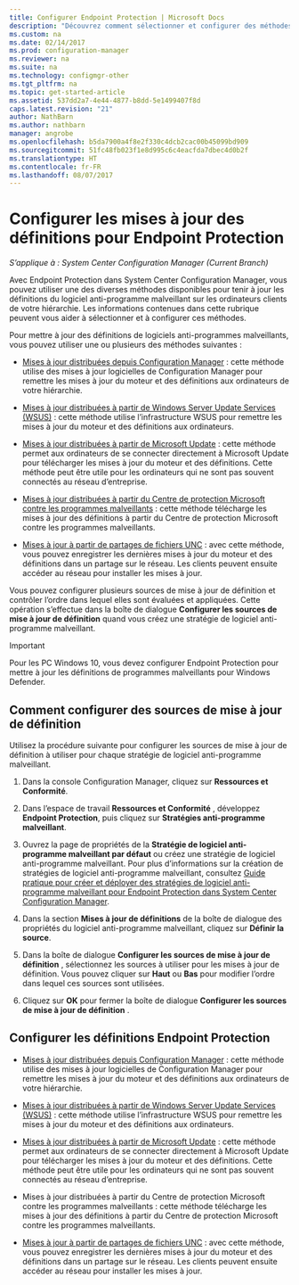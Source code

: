 ```yaml
---
title: Configurer Endpoint Protection | Microsoft Docs
description: "Découvrez comment sélectionner et configurer des méthodes avec Endpoint Protection dans System Center Configuration Manager pour tenir à jour les définitions du logiciel anti-programme malveillant sur les ordinateurs clients."
ms.custom: na
ms.date: 02/14/2017
ms.prod: configuration-manager
ms.reviewer: na
ms.suite: na
ms.technology: configmgr-other
ms.tgt_pltfrm: na
ms.topic: get-started-article
ms.assetid: 537dd2a7-4e44-4877-b8dd-5e1499407f8d
caps.latest.revision: "21"
author: NathBarn
ms.author: nathbarn
manager: angrobe
ms.openlocfilehash: b5da7900a4f8e2f330c4dcb2cac00b45099bd909
ms.sourcegitcommit: 51fc48fb023f1e8d995c6c4eacfda7dbec4d0b2f
ms.translationtype: HT
ms.contentlocale: fr-FR
ms.lasthandoff: 08/07/2017
---
```

#  <a name="configure-definition-updates-for-endpoint-protection"></a>Configurer les mises à jour des définitions pour Endpoint Protection  

*S’applique à : System Center Configuration Manager (Current Branch)*

 Avec Endpoint Protection dans System Center Configuration Manager, vous pouvez utiliser une des diverses méthodes disponibles pour tenir à jour les définitions du logiciel anti-programme malveillant sur les ordinateurs clients de votre hiérarchie. Les informations contenues dans cette rubrique peuvent vous aider à sélectionner et à configurer ces méthodes.

 Pour mettre à jour des définitions de logiciels anti-programmes malveillants, vous pouvez utiliser une ou plusieurs des méthodes suivantes :

-   [Mises à jour distribuées depuis Configuration Manager](endpoint-definitions-configmgr.md) : cette méthode utilise des mises à jour logicielles de Configuration Manager pour remettre les mises à jour du moteur et des définitions aux ordinateurs de votre hiérarchie.

-   [Mises à jour distribuées à partir de Windows Server Update Services (WSUS)](endpoint-definitions-wsus.md) : cette méthode utilise l’infrastructure WSUS pour remettre les mises à jour du moteur et des définitions aux ordinateurs.

-   [Mises à jour distribuées à partir de Microsoft Update](endpoint-definitions-microsoft-updates.md) : cette méthode permet aux ordinateurs de se connecter directement à Microsoft Update pour télécharger les mises à jour du moteur et des définitions. Cette méthode peut être utile pour les ordinateurs qui ne sont pas souvent connectés au réseau d’entreprise.

-   [Mises à jour distribuées à partir du Centre de protection Microsoft contre les programmes malveillants](endpoint-definitions-protection-center.md) : cette méthode télécharge les mises à jour des définitions à partir du Centre de protection Microsoft contre les programmes malveillants.

-   [Mises à jour à partir de partages de fichiers UNC](endpoint-definitions-network.md) : avec cette méthode, vous pouvez enregistrer les dernières mises à jour du moteur et des définitions dans un partage sur le réseau. Les clients peuvent ensuite accéder au réseau pour installer les mises à jour.

 Vous pouvez configurer plusieurs sources de mise à jour de définition et contrôler l’ordre dans lequel elles sont évaluées et appliquées. Cette opération s’effectue dans la boîte de dialogue **Configurer les sources de mise à jour de définition** quand vous créez une stratégie de logiciel anti-programme malveillant.

> [!IMPORTANT]
>  Pour les PC Windows 10, vous devez configurer Endpoint Protection pour mettre à jour les définitions de programmes malveillants pour Windows Defender.

## <a name="how-to-configure-definition-update-sources"></a>Comment configurer des sources de mise à jour de définition
 Utilisez la procédure suivante pour configurer les sources de mise à jour de définition à utiliser pour chaque stratégie de logiciel anti-programme malveillant.

1.  Dans la console Configuration Manager, cliquez sur **Ressources et Conformité**.

2.  Dans l’espace de travail **Ressources et Conformité** , développez **Endpoint Protection**, puis cliquez sur **Stratégies anti-programme malveillant**.

3.  Ouvrez la page de propriétés de la **Stratégie de logiciel anti-programme malveillant par défaut** ou créez une stratégie de logiciel anti-programme malveillant. Pour plus d’informations sur la création de stratégies de logiciel anti-programme malveillant, consultez [Guide pratique pour créer et déployer des stratégies de logiciel anti-programme malveillant pour Endpoint Protection dans System Center Configuration Manager](endpoint-antimalware-policies.md).

4.  Dans la section **Mises à jour de définitions** de la boîte de dialogue des propriétés du logiciel anti-programme malveillant, cliquez sur **Définir la source**.

5.  Dans la boîte de dialogue **Configurer les sources de mise à jour de définition** , sélectionnez les sources à utiliser pour les mises à jour de définition. Vous pouvez cliquer sur **Haut** ou **Bas** pour modifier l’ordre dans lequel ces sources sont utilisées.

6.  Cliquez sur **OK** pour fermer la boîte de dialogue **Configurer les sources de mise à jour de définition** .

## <a name="configure-endpoint-protection-definitions"></a>Configurer les définitions Endpoint Protection

-   [Mises à jour distribuées depuis Configuration Manager](endpoint-definitions-configmgr.md) : cette méthode utilise des mises à jour logicielles de Configuration Manager pour remettre les mises à jour du moteur et des définitions aux ordinateurs de votre hiérarchie.

-   [Mises à jour distribuées à partir de Windows Server Update Services (WSUS)](endpoint-definitions-wsus.md) : cette méthode utilise l’infrastructure WSUS pour remettre les mises à jour du moteur et des définitions aux ordinateurs.

-   [Mises à jour distribuées à partir de Microsoft Update](endpoint-definitions-microsoft-updates.md) : cette méthode permet aux ordinateurs de se connecter directement à Microsoft Update pour télécharger les mises à jour du moteur et des définitions. Cette méthode peut être utile pour les ordinateurs qui ne sont pas souvent connectés au réseau d’entreprise.

-   Mises à jour distribuées à partir du Centre de protection Microsoft contre les programmes malveillants : cette méthode télécharge les mises à jour des définitions à partir du Centre de protection Microsoft contre les programmes malveillants.

-   [Mises à jour à partir de partages de fichiers UNC](endpoint-definitions-network.md) : avec cette méthode, vous pouvez enregistrer les dernières mises à jour du moteur et des définitions dans un partage sur le réseau. Les clients peuvent ensuite accéder au réseau pour installer les mises à jour.
